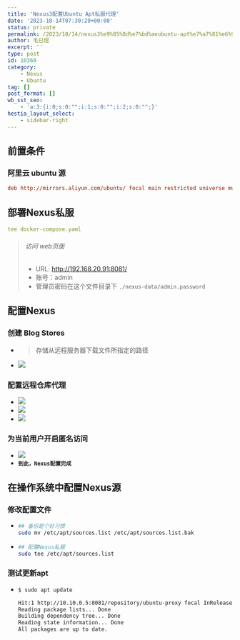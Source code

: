 ```yaml
---
title: 'Nexus3配置Ubuntu Apt私服代理'
date: '2023-10-14T07:30:29+00:00'
status: private
permalink: /2023/10/14/nexus3%e9%85%8d%e7%bd%aeubuntu-apt%e7%a7%81%e6%9c%8d%e4%bb%a3%e7%90%86
author: 毛巳煜
excerpt: ''
type: post
id: 10369
category:
    - Nexus
    - Ubuntu
tag: []
post_format: []
wb_sst_seo:
    - 'a:3:{i:0;s:0:"";i:1;s:0:"";i:2;s:0:"";}'
hestia_layout_select:
    - sidebar-right
---
```

前置条件
----

### 阿里云 ubuntu 源

```ini
deb http://mirrors.aliyun.com/ubuntu/ focal main restricted universe multiverse

```

部署Nexus私服
---------

```yaml
tee docker-compose.yaml 
```

> ###### 访问 web页面
> 
> - URL: http://192.168.20.91:8081/
> - 账号：admin
> - 管理员密码在这个文件目录下 `./nexus-data/admin.password`

配置Nexus
-------

### 创建 Blog Stores

- > 存储从远程服务器下载文件所指定的路径
- ![](http://qiniu.dev-share.top/image/ubuntu-proxy-01.png)

### 配置远程仓库代理

- ![](http://qiniu.dev-share.top/image/ubuntu-proxy-02.png)
- ![](http://qiniu.dev-share.top/image/ubuntu-proxy-03.png)
- ![](http://qiniu.dev-share.top/image/ubuntu-proxy-04.png)

### 为当前用户开启匿名访问

- ![](http://qiniu.dev-share.top/image/ubuntu-proxy-05.png)
- **`到此，Nexus配置完成`**

在操作系统中配置Nexus源
--------------

### 修改配置文件

- ```bash
  ## 备份是个好习惯
  sudo mv /etc/apt/sources.list /etc/apt/sources.list.bak
  
  
  ```
- ```bash
  ## 配置Nexus私服
  sudo tee /etc/apt/sources.list 
  ```

### 测试更新apt

- ```bash
  $ sudo apt update
  
  Hit:1 http://10.10.0.5:8081/repository/ubuntu-proxy focal InRelease
  Reading package lists... Done
  Building dependency tree... Done
  Reading state information... Done
  All packages are up to date.
  
  
  ```